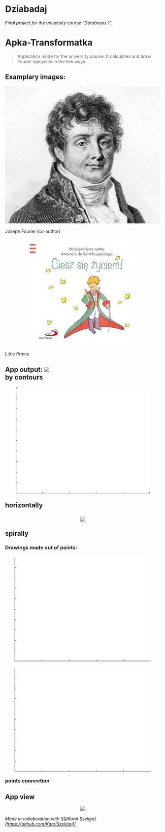 # Dziabadaj
*Final project for the university course "Databases 1".*
# Apka-Transformatka
> Application made for the university course. 
> It calculates and draw Fourier epicycles in the few ways. 

## Examplary images:
<p align="center">
<img src="https://github.com/mateuszGorczany/Apka-Transformatka/blob/main/Obrazki/JosephFourier.png">
  <figcaption>Joseph Fourier (co-author)</figcaption>
</p>                                                                                                               

<p align="center">
<img src="https://github.com/mateuszGorczany/Apka-Transformatka/blob/main/Obrazki/ksiaze.jpg">
  <figcaption>Little Prince</figcaption>
</p>
<h2>App output:</h2<

<p align="center">
  <img src="https://github.com/mateuszGorczany/Apka-Transformatka/blob/main/examples/fourier_contours.gif">
    <figcaption>by contours</figcaption>
</p>
<p align="center">                                                                                                             
<img src="https://github.com/mateuszGorczany/Apka-Transformatka/blob/main/examples/little_prince_horizontally.gif">
  <figcaption>horizontally</figcaption>
</p>
<p align="center">
  <img src="https://github.com/mateuszGorczany/Apka-Transformatka/blob/main/examples/fourier_spirally.gif">
  <figcaption>spirally</figcaption>
</p>
<h3>Drawings made out of points:<h3>
<p align="center">
  <img src="https://github.com/mateuszGorczany/Apka-Transformatka/blob/main/examples/poland.gif">
<!--   <figcaption>D</figcaption> -->
</p>
<p align="center">
<img src="https://github.com/mateuszGorczany/Apka-Transformatka/blob/main/examples/world_connected.gif">
  <figcaption>points connection</figcaption>
</p>

<h2> App view </h2>

<p align="center">
<img src="https://github.com/mateuszGorczany/Apka-Transformatka/blob/main/Obrazki/app_view.png">
<!--   <figcaption>Optional title</figcaption> -->
</p>

*Made in collaboration with ![@Karol Szeliga][https://github.com/KarolSzeliga4]*
